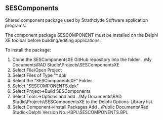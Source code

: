 SESComponents
-------------

Shared component package used by Strathclyde Software application programs.

The component package SESCOMPONENT must be installed on the Delphi XE toolbar before building/editing applications.

To install the package:

1) Clone the SESComponentsXE GitHub repository into the folder ..\My Documents\RAD Studio\Projects\SESComponentsXE
2) Select File/Open Project
3) Select Files of Type "*.dpk
4) Select the "SESComponentsXE" Folder
5) Select "SESCOMPONENTS.dpk"
6) Select Project->Build SESComponents
7) Select Tools->Options and add ..\My Documents\RAD Studio\Projects\SESComponentsXE to the Delphi Options-Library list.
8) Select Component->Install Packages Add ..\Public Documents\Rad Studio\<Delphi Version No.>\BPL\SESCOMPONENTS.BPL


